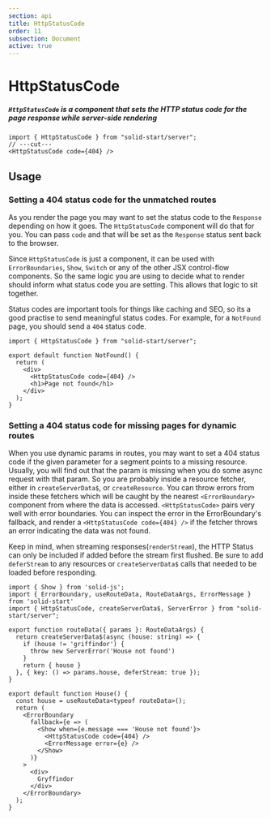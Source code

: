 ```yaml
---
section: api
title: HttpStatusCode
order: 11
subsection: Document
active: true
---
```


# HttpStatusCode

##### `HttpStatusCode` is a component that sets the HTTP status code for the page response while server-side rendering

<div class="text-lg">

```tsx twoslash
import { HttpStatusCode } from "solid-start/server";
// ---cut---
<HttpStatusCode code={404} />
```

</div>

<table-of-contents></table-of-contents>

## Usage

### Setting a 404 status code for the unmatched routes

As you render the page you may want to set the status code to the `Response` depending on how it goes. The `HttpStatusCode` component will do that for you. You can pass `code` and that will be set as the `Response` status sent back to the browser.

Since `HttpStatusCode` is just a component, it can be used with `ErrorBoundaries`, `Show`, `Switch` or any of the other JSX control-flow components. So the same logic you are using to decide what to render should inform what status code you are setting. This allows that logic to sit together.

Status codes are important tools for things like caching and SEO, so its a good practise to send meaningful status codes. For example, for a `NotFound` page, you should send a `404` status code.

```tsx twoslash {6} filename="routes/*404.tsx"
import { HttpStatusCode } from "solid-start/server";

export default function NotFound() {
  return (
    <div>
      <HttpStatusCode code={404} />
      <h1>Page not found</h1>
    </div>
  );
}
```

### Setting a 404 status code for missing pages for dynamic routes

When you use dynamic params in routes, you may want to set a 404 status code if the given parameter for a segment points to a missing resource. Usually, you will find out that the param is missing when you do some async request with that param. So you are probably inside a resource fetcher, either in `createServerData$`, or `createResource`. You can throw errors from inside these fetchers which will be caught by the nearest `<ErrorBoundary>` component from where the data is accessed. `<HttpStatusCode>` pairs very well with error boundaries. You can inspect the error in the ErrorBoundary's fallback, and render a `<HttpStatusCode code={404} />` if the fetcher throws an error indicating the data was not found.

Keep in mind, when streaming responses(`renderStream`), the HTTP Status can only be included if added before the stream first flushed. Be sure to add `deferStream` to any resources or `createServerData$` calls that needed to be loaded before responding.


```tsx twoslash {8,18-23} filename="routes/[house].tsx"
import { Show } from 'solid-js';
import { ErrorBoundary, useRouteData, RouteDataArgs, ErrorMessage } from 'solid-start'
import { HttpStatusCode, createServerData$, ServerError } from "solid-start/server";

export function routeData({ params }: RouteDataArgs) {
  return createServerData$(async (house: string) => {
    if (house != 'griffindor') {
      throw new ServerError('House not found')
    }
    return { house }
  }, { key: () => params.house, deferStream: true });
}

export default function House() {
  const house = useRouteData<typeof routeData>();
  return (
    <ErrorBoundary 
      fallback={e => (
        <Show when={e.message === 'House not found'}>
          <HttpStatusCode code={404} />
          <ErrorMessage error={e} />
        </Show>
      )}
    >
      <div>
        Gryffindor
      </div>
    </ErrorBoundary>
  );
}

```